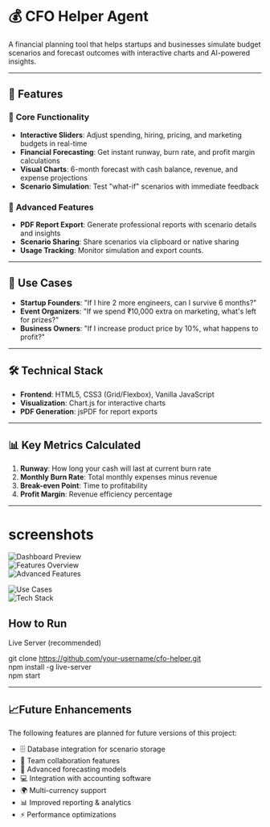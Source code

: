 # 💰 **CFO Helper Agent**

A financial planning tool that helps startups and businesses simulate budget scenarios and forecast outcomes with interactive charts and AI-powered insights.

---

## 🚀 **Features**

### 🔹 **Core Functionality**
- **Interactive Sliders**: Adjust spending, hiring, pricing, and marketing budgets in real-time  
- **Financial Forecasting**: Get instant runway, burn rate, and profit margin calculations  
- **Visual Charts**: 6-month forecast with cash balance, revenue, and expense projections  
- **Scenario Simulation**: Test "what-if" scenarios with immediate feedback  

### 🔹 **Advanced Features**
- **PDF Report Export**: Generate professional reports with scenario details and insights  
- **Scenario Sharing**: Share scenarios via clipboard or native sharing  
- **Usage Tracking**: Monitor simulation and export counts.

---

## 🎯 **Use Cases**
- **Startup Founders**: "If I hire 2 more engineers, can I survive 6 months?"  
- **Event Organizers**: "If we spend ₹10,000 extra on marketing, what's left for prizes?"  
- **Business Owners**: "If I increase product price by 10%, what happens to profit?"  

---

## 🛠 **Technical Stack**
- **Frontend**: HTML5, CSS3 (Grid/Flexbox), Vanilla JavaScript  
- **Visualization**: Chart.js for interactive charts  
- **PDF Generation**: jsPDF for report exports  

---


## 📊 **Key Metrics Calculated**
1. **Runway**: How long your cash will last at current burn rate  
2. **Monthly Burn Rate**: Total monthly expenses minus revenue  
3. **Break-even Point**: Time to profitability  
4. **Profit Margin**: Revenue efficiency percentage
   
---

#  **screenshots**

![Dashboard Preview](images/622aabeaea8e44ad9dc4cb584a4fc126.jpg)  
![Features Overview](images/9906d0334f3742f5a030cf05e50b3abf.jpg)  
![Advanced Features](images/fdd1fb5ec3b1441a8a74855dec4f4102.jpg)  

![Use Cases](images/73886ee3384348a78d1aeb492c7b525f.jpg)  
![Tech Stack](images/fdeff4059a144a5083a35e9908659fb7.jpg)  



## How to Run

Live Server (recommended)

git clone https://github.com/your-username/cfo-helper.git  
npm install -g live-server  
npm start

---

## 📈Future Enhancements

The following features are planned for future versions of this project:

- 🗄️ Database integration for scenario storage  
- 🤝 Team collaboration features  
- 🔮 Advanced forecasting models  
- 💻 Integration with accounting software  
- 🌍 Multi-currency support  
- 📊 Improved reporting & analytics  
- ⚡ Performance optimizations





